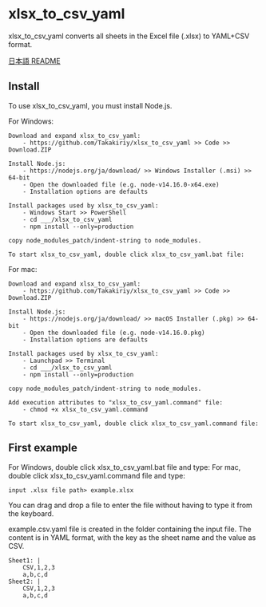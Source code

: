 # xlsx_to_csv_yaml

xlsx_to_csv_yaml converts all sheets in the Excel file (.xlsx) to YAML+CSV format.

[日本語 README](./README-jp.md)


## Install

To use xlsx_to_csv_yaml, you must install Node.js.

For Windows:

    Download and expand xlsx_to_csv_yaml:
        - https://github.com/Takakiriy/xlsx_to_csv_yaml >> Code >> Download.ZIP

    Install Node.js:
        - https://nodejs.org/ja/download/ >> Windows Installer (.msi) >> 64-bit
        - Open the downloaded file (e.g. node-v14.16.0-x64.exe)
        - Installation options are defaults

    Install packages used by xlsx_to_csv_yaml:
        - Windows Start >> PowerShell
        - cd ___/xlsx_to_csv_yaml
        - npm install --only=production

    copy node_modules_patch/indent-string to node_modules.

    To start xlsx_to_csv_yaml, double click xlsx_to_csv_yaml.bat file:

For mac:

    Download and expand xlsx_to_csv_yaml:
        - https://github.com/Takakiriy/xlsx_to_csv_yaml >> Code >> Download.ZIP

    Install Node.js:
        - https://nodejs.org/ja/download/ >> macOS Installer (.pkg) >> 64-bit
        - Open the downloaded file (e.g. node-v14.16.0.pkg)
        - Installation options are defaults

    Install packages used by xlsx_to_csv_yaml:
        - Launchpad >> Terminal
        - cd ___/xlsx_to_csv_yaml
        - npm install --only=production

    copy node_modules_patch/indent-string to node_modules.

    Add execution attributes to "xlsx_to_csv_yaml.command" file:
        - chmod +x xlsx_to_csv_yaml.command

    To start xlsx_to_csv_yaml, double click xlsx_to_csv_yaml.command file:


## First example

For Windows, double click xlsx_to_csv_yaml.bat file and type:
For mac, double click xlsx_to_csv_yaml.command file and type:

    input .xlsx file path> example.xlsx

You can drag and drop a file to enter the file without having to type it from the keyboard.

example.csv.yaml file is created in the folder containing the input file.
The content is in YAML format, with the key as the sheet name and the value as CSV.

    Sheet1: |
        CSV,1,2,3
        a,b,c,d
    Sheet2: |
        CSV,1,2,3
        a,b,c,d
